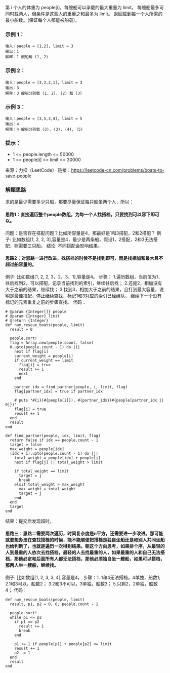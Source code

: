 第 i 个人的体重为 people[i]，每艘船可以承载的最大重量为 limit。
每艘船最多可同时载两人，但条件是这些人的重量之和最多为 limit。
返回载到每一个人所需的最小船数。(保证每个人都能被船载)。

### 示例 1：
```
输入：people = [1,2], limit = 3
输出：1
解释：1 艘船载 (1, 2)
```

### 示例 2：
```
输入：people = [3,2,2,1], limit = 3
输出：3
解释：3 艘船分别载 (1, 2), (2) 和 (3)
```

### 示例 3：
```
输入：people = [3,5,3,4], limit = 5
输出：4
解释：4 艘船分别载 (3), (3), (4), (5)
```

### 提示：
- 1 <= people.length <= 50000
- 1 <= people[i] <= limit <= 30000

来源：力扣（LeetCode）
链接：https://leetcode-cn.com/problems/boats-to-save-people

### 解题思路
求的是最少需要多少只船，那要尽量保证每只船坐两个人，所以：
#### 思路1：直接遍历整个people数组，为每一个人找搭档，只要找到可以容下即可以。
问题：是否存在搭配问题？比如所容量是4，那最好是1和3搭配，2和2搭配？
例子: 比如数组[1, 2, 2, 3],容量是4，最少是两条船，假设1，2搭配，2和3无法搭配，则需要三只船。
结论: 不同搭配会影响结果。

#### 思路2：对思路一进行改进，找搭档的时候不是找到即可，而是找相加和最大且不超过船容量的。
例子: 比如数组[1, 2, 2, 3，2，3，1],容量是4。
步骤：
1.遍历数组，当前值为1，往后找到2，可以搭配，记录当前找到的索引，继续往后找；
2.还是2，相加没有大于之前的结果，继续找；
3.找到3，相加大于之前的结果，且打到最大容量，说明是最佳搭配，停止继续查找，标记1和3对应的索引已经组队，
继续下一个没有标记的元素重复之前的步骤查找。
代码：
```
# @param {Integer[]} people
# @param {Integer} limit
# @return {Integer}
def num_rescue_boats(people, limit)
  result = 0

  people.sort!
  flag = Array.new(people.count, false)
  0.upto(people.count - 1) do |i|
    next if flag[i]
    current_weight = people[i]
    if current_weight == limit
      flag[i] = true
      result += 1
      next
    end

    partner_idx = find_partner(people, i, limit, flag)
    flag[partner_idx] = true if partner_idx

    # puts "#{i}(#{people[i]}), #{partner_idx}(#{people[partner_idx || 0]})"
    flag[i] = true
    result += 1
  end
  result
end

def find_partner(people, idx, limit, flag)
  return false if idx == people.count - 1
  target = false
  max_weight = people[idx]
  (idx + 1).upto(people.count - 1) do |j|
    total_weight = people[idx] + people[j]
    next if flag[j] || total_weight > limit

    if total_weight == limit
      target = j
      break
    elsif total_weight > max_weight
      max_weight = total_weight
      target = j
    end
  end
  target
end

```
结果：提交后发现超时。

#### 思路三：思路二需要两次遍历，时间复杂度是n平方，还需要进一步改进。那可能就要想办法在查找搭档的时候，能不能顺便把搭档是独自坐船还是和别人共同坐船也给判断了，也就是遍历一次得到结果。朝这个方向思考，如果排个序，从最轻的人到最重的人依次去找搭档，最轻的人去找最重的人，如果最重的人和自己无法搭档，那他必定和后面所有人都无法搭档，那他必须独自坐一艘船，如果可以搭档，那两人坐一艘船，继续找。
例子: 比如数组[1, 2, 3, 3, 4],容量是4。
步骤：1. 1和4无法搭档，4单独，船数1;
2.1和3可以，船数2；
3.2和3不可以，3单独，船数3；
5.只剩2，2单独，船数4；
代码：
```
def num_rescue_boats(people, limit)
  result, p1, p2 = 0, 0, people.count - 1

  people.sort!
  while p1 <= p2
    if p1 == p2
      result += 1
      break
    end

    p1 += 1 if people[p1] + people[p2] <= limit
    result += 1
    p2 -= 1
  end
  result
end
```